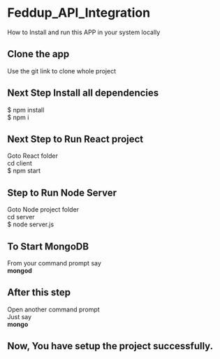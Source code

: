 # Feddup_API_Integration

How to Install and run this APP in your system locally

## Clone the app
Use the git link to clone whole project

## Next Step Install all dependencies
$ npm install <br />
$ npm i

## Next Step to Run React project
Goto React folder <br />
cd client <br />
$ npm start

## Step to Run Node Server
Goto Node project folder <br />
cd server <br />
$ node server.js

## To Start MongoDB
From your command prompt say  <br />
**mongod** <br />
## After this step <br />
Open another command prompt <br />
Just say <br />
**mongo**

## Now, You have setup the project successfully.
